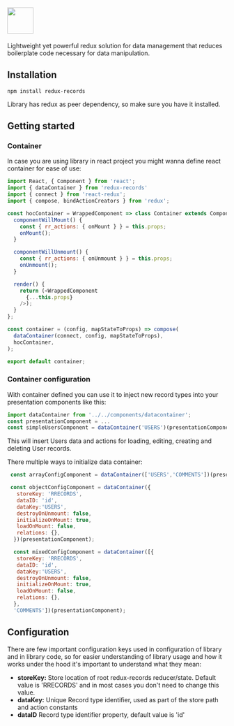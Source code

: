 # <a href='https://ivanvarga.github.io/redux-records/'><img src="https://raw.githubusercontent.com/ivanvarga/redux-records/master/examples/src/RR_logo-color.svg?sanitize=true" height="60"/></a>

Lightweight yet powerful redux solution for data management that reduces boilerplate code necessary for data manipulation.
## Installation
```console
npm install redux-records
```
Library has redux as peer dependency, so make sure you have it installed.
## Getting started
### Container
In case you are using library in react project you might wanna define react container for ease of use:
```js
import React, { Component } from 'react';
import { dataContainer } from 'redux-records'
import { connect } from 'react-redux';
import { compose, bindActionCreators } from 'redux';

const hocContainer = WrappedComponent => class Container extends Component {
  componentWillMount() {
    const { rr_actions: { onMount } } = this.props;
    onMount();
  }

  componentWillUnmount() {
    const { rr_actions: { onUnmount } } = this.props;
    onUnmount();
  }

  render() {
    return (<WrappedComponent
      {...this.props}
    />);
  }
};

const container = (config, mapStateToProps) => compose(
  dataContainer(connect, config, mapStateToProps),
  hocContainer,
);

export default container;
```
### Container configuration
With container defined you can use it to inject new record types into your presentation components like this:
```js
import dataContainer from '../../components/datacontainer';
const presentationComponent = ...
const simpleUsersComponent = dataContainer('USERS')(presentationComponent);
```
This will insert Users data and actions for loading, editing, creating and deleting User records.

There multiple ways to initialize data container:
```js
 const arrayConfigComponent = dataContainer(['USERS','COMMENTS'])(presentationComponent);

 const objectConfigComponent = dataContainer({ 
   storeKey: 'RRECORDS',
   dataID: 'id',
   dataKey:'USERS',
   destroyOnUnmount: false,
   initializeOnMount: true,
   loadOnMount: false,
   relations: {},
  })(presentationComponent); 

  const mixedConfigComponent = dataContainer([{ 
   storeKey: 'RRECORDS',
   dataID: 'id',
   dataKey:'USERS',
   destroyOnUnmount: false,
   initializeOnMount: true,
   loadOnMount: false,
   relations: {},
  },
  'COMMENTS'])(presentationComponent); 
```
## Configuration
There are few important configuration keys used in configuration of library and in library code, so for easier understanding of library usage and how it works under the hood it's important to understand what they mean:
* **storeKey:**
Store location of root redux-records reducer/state. Default value is 'RRECORDS' and in most cases you don't need to change this value.
* **dataKey:**
Unique Record type identifier, used as part of the store path and action constants
* **dataID**
Record type identifier property, default value is 'id'
